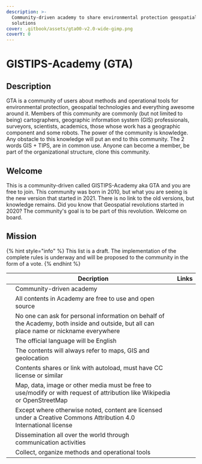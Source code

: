 ```yaml
---
description: >-
  Community-driven academy to share environmental protection geospatial
  solutions
cover: .gitbook/assets/gta00-v2.0-wide-gimp.png
coverY: 0
---
```


# GISTIPS-Academy (GTA)

## Description

GTA is a community of users about methods and operational tools for environmental protection, geospatial technologies and everything awesome around it. Members of this community are commonly (but not limited to being) cartographers, geographic information system (GIS) professionals, surveyors, scientists, academics, those whose work has a geographic component and some robots. The power of the community is knowledge. Any obstacle to this knowledge will put an end to this community. The 2 words GIS + TIPS, are in common use. Anyone can become a member, be part of the organizational structure, clone this community.

## Welcome

This is a community-driven called GISTIPS-Academy aka GTA and you are free to join. This community was born in 2010, but what you are seeing is the new version that started in 2021. There is no link to the old versions, but knowledge remains. Did you know that Geospatial revolutions started in 2020? The community's goal is to be part of this revolution. Welcome on board.

## Mission

{% hint style="info" %}
This list is a draft. The implementation of the complete rules is underway and will be proposed to the community in the form of a vote.
{% endhint %}

|   | Decription                                                                                                                               | Links |
| - | ---------------------------------------------------------------------------------------------------------------------------------------- | ----- |
|   | Community-driven academy                                                                                                                 |       |
|   | All contents in Academy are free to use and open source                                                                                  |       |
|   | No one can ask for personal information on behalf of the Academy, both inside and outside, but all can place name or nickname everywhere |       |
|   | The official language will be English                                                                                                    |       |
|   | The contents will always refer to maps, GIS and geolocation                                                                              |       |
|   | Contents shares or link with autoload, must have CC license or similar                                                                   |       |
|   | Map, data, image or other media must be free to use/modify or with request of attribution like Wikipedia or OpenStreetMap                |       |
|   | Except where otherwise noted, content are licensed under a Creative Commons Attribution 4.0 International license                        |       |
|   | Dissemination all over the world through communication activities                                                                        |       |
|   | Collect, organize methods and operational tools                                                                                          |       |

